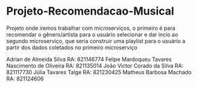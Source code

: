 # Projeto-Recomendacao-Musical
Projeto onde iremos trabalhar com microserviços, o primeiro é para recomendar o gênero/artista para o usuário selecionar e dar incio ao segundo microserviço, que seria construir uma playlist para o usuário a partir dos dados coletados no primeiro microserviço

Adrian de Almeida Silva RA: 821146774
Felipe Mardoqueu Tavares Nascimento de Oliveira RA: 821135014
João Victor Corado da Silva RA: 821117730
Júlia Tavares Talge RA: 821230425
Matheus Barbosa Machado RA: 821124606
